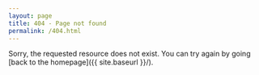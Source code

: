 ```yaml
---
layout: page
title: 404 - Page not found
permalink: /404.html
---
```


Sorry, the requested resource does not exist. You can try again by going [back to the homepage]({{ site.baseurl }}/).


